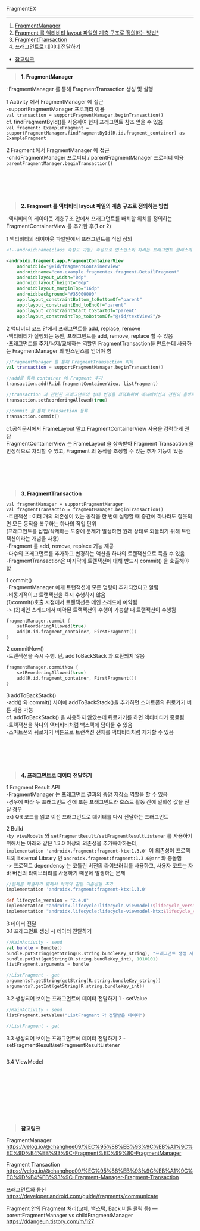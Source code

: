 FragmentEX

---
1. <a href = "#content1">FragmentManager</a></br>
2. <a href = "#content2">Fragment 를 액티비티 layout 파일의 계층 구조로 정의하는 방법*</a></br>
3. <a href = "#content3">FragmentTransaction</a></br>
4. <a href = "#content4">프래그먼트로 데이터 전달하기</a></br>
* <a href = "#ref">참고링크</a>
---
><a id = "content1">**1. FragmentManager**</a></br>

-FragmentManager 를 통해 FragmentTransaction 생성 및 실행</br>

1 Activity 에서 FragmentManager 에 접근</br>
-supportFragmentManager 프로퍼티 이용</br>
`val transaction = supportFragmentManager.beginTransaction()`</br>
cf. findFragmentById()를 사용하여 현재 프래그먼트 참조 얻을 수 있음</br>
`val fragment: ExampleFragment = supportFragmentManager.findFragmentById(R.id.fragment_container) as ExampleFragment`</br>

2 Fragment 에서 FragmentManager 에 접근</br>
-childFragmentManager 프로퍼티 / parentFragmentManager 프로퍼티 이용</br>
`parentFragmentManager.beginTransaction()`

<br></br>
<br></br>

><a id = "content2">**2. Fragment 를 액티비티 layout 파일의 계층 구조로 정의하는 방법**</a></br>

-액티비티의 레이아웃 계층구조 안에서 프래그먼트를 배치할 위치를 정의하는 FragmentContainerView 를 추가한 후(1 or 2)</br>

1 액티비티의 레이아웃 파일안에서 프래그먼트를 직접 정의</br>
```xml
<!--android:name(class 속성도 가능) 속성으로 인스턴스화 하려는 프래그먼트 클래스의 이름을 정의-->

<androidx.fragment.app.FragmentContainerView
    android:id="@+id/fragmentContainerView"
    android:name="com.example.fragmentex.fragment.DetailFragment"
    android:layout_width="0dp"
    android:layout_height="0dp"
    android:layout_marginTop="16dp"
    android:background="#35000000"
    app:layout_constraintBottom_toBottomOf="parent"
    app:layout_constraintEnd_toEndOf="parent"
    app:layout_constraintStart_toStartOf="parent"
    app:layout_constraintTop_toBottomOf="@+id/textView2"/>
```


2 액티비티 코드 안에서 프래그먼트를 add, replace, remove</br>
-액티비티가 실행되는 동안, 프래그먼트를 add, remove, replace 할 수 있음</br>
-프래그먼트를 추가/삭제/교체하는 역할인 FragmentTransaction을 만드는데 사용하는 FragmentManager 의 인스턴스를 얻어야 함</br>

```kotlin
//FragmentManager 를 통해 FragmentTransaction 획득
val transaction = supportFragmentManager.beginTransaction()

//add를 통해 container 에 Fragment 추가
transaction.add(R.id.fragmentContainerView, listFragment)

//transaction 과 관련된 프래그먼트의 상태 변경을 최적화하여 애니메이션과 전환이 올바르게 작동하도록 함
transaction.setReorderingAllowed(true)

//commit 을 통해 transaction 등록
transaction.commit()
```

cf.공식문서에서 FrameLayout 말고 FragmentContainerView 사용을 강력하게 권장</br>
FragmentContainerView 는 FrameLayout 을 상속받아 Fragment Transaction 을 안정적으로 처리할 수 있고, Fragment 의 동작을 조정할 수 있는 추가 기능이 있음</br>


<br></br>
<br></br>


><a id = "content3">**3. FragmentTransaction**</a></br>

`val fragmentManager = supportFragmentManager`</br>
`val fragmentTransactio = fragmentManager.beginTransaction()`</br>
-트랜잭션 : 여러 개의 의존성이 있는 동작을 한 번에 실행할 때 중간에 하나라도 잘못되면 모든 동작을 복구하는 하나의 작업 단위</br>
(프래그먼트를 삽입/삭제하는 도중에 문제가 발생하면 원래 상태로 되돌리기 위해 트랜잭션이라는 개념을 사용)</br>
-Fragment 를 add, remove, replace 기능 제공</br>
-다수의 프래그먼트를 추가하고 변경하는 액션을 하나의 트랜잭션으로 묶을 수 있음</br>
-FragmentTransaction은 마지막에 트랜잭션에 대해 반드시 commit() 을 호출해야 함</br>

1 commit()</br>
-FragmentManager 에게 트랜잭션에 모든 명령이 추가되었다고 알림</br>
-비동기적이고 트랜잭션을 즉시 수행하지 않음</br>
(1)commit()호출 시점에서 트랜잭션은 메인 스레드에 예약됨</br>
-> (2)메인 스레드에서 예약된 트랙잭션의 수행이 가능할 때 트랜잭션이 수행됨</br>
```kotlin
fragmentManager.commit {
    setReorderingAllowed(true)
    add(R.id.fragment_container, FirstFragment())
}
```
2 commitNow()</br>
-트랜젝션을 즉시 수행. 단, addToBackStack 과 호환되지 않음</br>
```kotlin
fragmentManager.commitNow {
    setReorderingAllowed(true)
    add(R.id.fragment_container, FirstFragment())
}
```

3 addToBackStack()</br>
-add() 와 commit() 사이에 addToBackStack()을 추가하면 스마트폰의 뒤로가기 버튼 사용 가능</br>
cf. addToBackStack() 을 사용하지 않았는데 뒤로가기를 하면 액티비티가 종료됨</br>
-트랙잭션을 하나의 액티비티처럼 백스택에 담아둘 수 있음</br>
-스마트폰의 뒤로가기 버튼으로 트랜잭션 전체를 액티비티처럼 제거할 수 있음</br>

<br></br>
<br></br>

><a id = "content4">**4. 프래그먼트로 데이터 전달하기**</a></br>

1 Fragment Result API</br>
-FragmentManager 는 프래그먼트 결과의 중앙 저장소 역할을 할 수 있음</br>
-경우에 따라 두 프래그먼트 간에 또는 프래그먼트와 호스트 활동 간에 일회성 값을 전달 경우</br>
ex) QR 코드를 읽고 이전 프래그먼트로 데이터를 다시 전달하는 프래그먼트</br>

2 Build</br>
-`by viewModels` 와 `setFragmentResult/setFragmentResultListener` 를 사용하기 위해서는 아래와 같은 1.3.0 이상의 의존성을 추가해야하는데,</br>
`implementation 'androidx.fragment:fragment-ktx:1.3.0'` 이 의존성이 프로젝트의 External Library 인 `androidx.fragment:fragment:1.3.6@arr` 와 충돌함</br>
-> 프로젝트 dependency 는 코틀린 버전의 라이브러리를 사용하고, 사용자 코드는 자바 버전의 라이브러리를 사용하기 때문에 발생하는 문제</br>

```groovy
//문제를 해결하기 위해서 아래와 같은 의존성을 추가
implementation 'androidx.fragment:fragment-ktx:1.3.0'

def lifecycle_version = "2.4.0"
implementation "androidx.lifecycle:lifecycle-viewmodel:$lifecycle_version"
implementation "androidx.lifecycle:lifecycle-viewmodel-ktx:$lifecycle_version"
```

3 데이터 전달</br>
3.1 프래그먼트 생성 시 데이터 전달하기</br>
```kotlin
//MainActivity - send
val bundle = Bundle()
bundle.putString(getString(R.string.bundleKey_string), "프래그먼트 생성 시 전달받은 데이터")
bundle.putInt(getString(R.string.bundleKey_int), 1010101)
listFragment.arguments = bundle

//ListFragment - get
arguments?.getString(getString(R.string.bundleKey_string))
arguments?.getInt(getString(R.string.bundleKey_int))
```


3.2 생성되어 보이는 프래그먼트에 데이터 전달하기 1 - setValue</br>
```kotlin
//MainActivity - send
listFragment.setValue("ListFragment 가 전달받은 데이터")

//ListFragment - get 

```


3.3 생성되어 보이는 프래그먼트에 데이터 전달하기 2 - setFragmentResult/setFragmentResultListener</br>
```kotlin

```


3.4 ViewModel</br>
```kotlin

```


<br></br>
<br></br>
---

><a id = "ref">**참고링크**</a></br>

FragmentManager</br>
https://velog.io/@changhee09/%EC%95%88%EB%93%9C%EB%A1%9C%EC%9D%B4%EB%93%9C-Fragment%EC%99%80-FragmentManager</br>

Fragment Transaction</br>
https://velog.io/@changhee09/%EC%95%88%EB%93%9C%EB%A1%9C%EC%9D%B4%EB%93%9C-Fragment-Manager-Fragment-Transaction</br>

프래그먼트와 통신</br>
https://developer.android.com/guide/fragments/communicate</br>

Fragment 안의 Fragment 처리(교체, 백스택, Back 버튼 클릭 등) ― parentFragmentManager vs childFragmentManager</br>
https://ddangeun.tistory.com/m/127</br>


